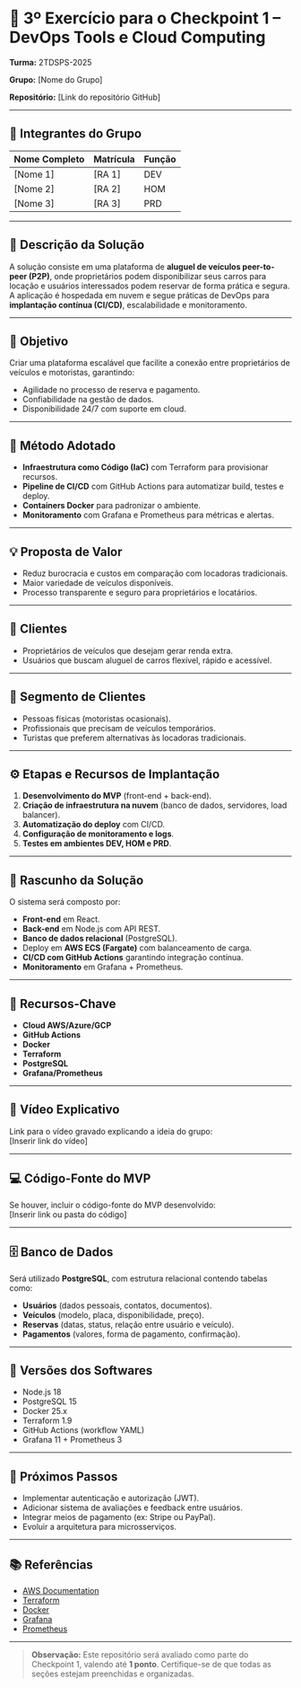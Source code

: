 # 🧪 3º Exercício para o Checkpoint 1 – DevOps Tools e Cloud Computing

**Turma:** 2TDSPS-2025  

**Grupo:** [Nome do Grupo]  

**Repositório:** [Link do repositório GitHub]  

---

## 👥 Integrantes do Grupo

| Nome Completo | Matrícula | Função |
|---------------|-----------|--------|
| [Nome 1]      | [RA 1]    | DEV    |
| [Nome 2]      | [RA 2]    | HOM    |
| [Nome 3]      | [RA 3]    | PRD    |

---

## 📝 Descrição da Solução
A solução consiste em uma plataforma de **aluguel de veículos peer-to-peer (P2P)**, onde proprietários podem disponibilizar seus carros para locação e usuários interessados podem reservar de forma prática e segura.  
A aplicação é hospedada em nuvem e segue práticas de DevOps para **implantação contínua (CI/CD)**, escalabilidade e monitoramento.

---

## 🎯 Objetivo
Criar uma plataforma escalável que facilite a conexão entre proprietários de veículos e motoristas, garantindo:
- Agilidade no processo de reserva e pagamento.  
- Confiabilidade na gestão de dados.  
- Disponibilidade 24/7 com suporte em cloud.

---

## 🧭 Método Adotado
- **Infraestrutura como Código (IaC)** com Terraform para provisionar recursos.  
- **Pipeline de CI/CD** com GitHub Actions para automatizar build, testes e deploy.  
- **Containers Docker** para padronizar o ambiente.  
- **Monitoramento** com Grafana e Prometheus para métricas e alertas.

---

## 💡 Proposta de Valor
- Reduz burocracia e custos em comparação com locadoras tradicionais.  
- Maior variedade de veículos disponíveis.  
- Processo transparente e seguro para proprietários e locatários.  

---

## 👤 Clientes
- Proprietários de veículos que desejam gerar renda extra.  
- Usuários que buscam aluguel de carros flexível, rápido e acessível.

---

## 🧩 Segmento de Clientes
- Pessoas físicas (motoristas ocasionais).  
- Profissionais que precisam de veículos temporários.  
- Turistas que preferem alternativas às locadoras tradicionais.

---

## ⚙️ Etapas e Recursos de Implantação
1. **Desenvolvimento do MVP** (front-end + back-end).  
2. **Criação de infraestrutura na nuvem** (banco de dados, servidores, load balancer).  
3. **Automatização do deploy** com CI/CD.  
4. **Configuração de monitoramento e logs**.  
5. **Testes em ambientes DEV, HOM e PRD**.  

---

## 🧱 Rascunho da Solução
O sistema será composto por:  
- **Front-end** em React.  
- **Back-end** em Node.js com API REST.  
- **Banco de dados relacional** (PostgreSQL).  
- Deploy em **AWS ECS (Fargate)** com balanceamento de carga.  
- **CI/CD com GitHub Actions** garantindo integração contínua.  
- **Monitoramento** em Grafana + Prometheus.  

---

## 🔑 Recursos-Chave
- **Cloud AWS/Azure/GCP**  
- **GitHub Actions**  
- **Docker**  
- **Terraform**  
- **PostgreSQL**  
- **Grafana/Prometheus**  

---

## 🎥 Vídeo Explicativo
Link para o vídeo gravado explicando a ideia do grupo:  
[Inserir link do vídeo]

---

## 💻 Código-Fonte do MVP
Se houver, incluir o código-fonte do MVP desenvolvido:  
[Inserir link ou pasta do código]

---

## 🗄️ Banco de Dados
Será utilizado **PostgreSQL**, com estrutura relacional contendo tabelas como:  
- **Usuários** (dados pessoais, contatos, documentos).  
- **Veículos** (modelo, placa, disponibilidade, preço).  
- **Reservas** (datas, status, relação entre usuário e veículo).  
- **Pagamentos** (valores, forma de pagamento, confirmação).  

---

## 🧮 Versões dos Softwares
- Node.js 18  
- PostgreSQL 15  
- Docker 25.x  
- Terraform 1.9  
- GitHub Actions (workflow YAML)  
- Grafana 11 + Prometheus 3  

---

## 🚀 Próximos Passos
- Implementar autenticação e autorização (JWT).  
- Adicionar sistema de avaliações e feedback entre usuários.  
- Integrar meios de pagamento (ex: Stripe ou PayPal).  
- Evoluir a arquitetura para microsserviços.  

---

## 📚 Referências
- [AWS Documentation](https://docs.aws.amazon.com/)  
- [Terraform](https://developer.hashicorp.com/terraform/docs)  
- [Docker](https://docs.docker.com/)  
- [Grafana](https://grafana.com/docs/)  
- [Prometheus](https://prometheus.io/docs/)  

---

> **Observação:** Este repositório será avaliado como parte do Checkpoint 1, valendo até **1 ponto**. Certifique-se de que todas as seções estejam preenchidas e organizadas.
